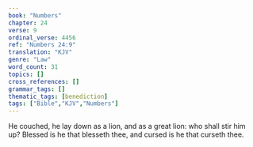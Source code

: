 ```yaml
---
book: "Numbers"
chapter: 24
verse: 9
ordinal_verse: 4456
ref: "Numbers 24:9"
translation: "KJV"
genre: "Law"
word_count: 31
topics: []
cross_references: []
grammar_tags: []
thematic_tags: [benediction]
tags: ["Bible","KJV","Numbers"]
---
```

He couched, he lay down as a lion, and as a great lion: who shall stir him up? Blessed is he that blesseth thee, and cursed is he that curseth thee.
